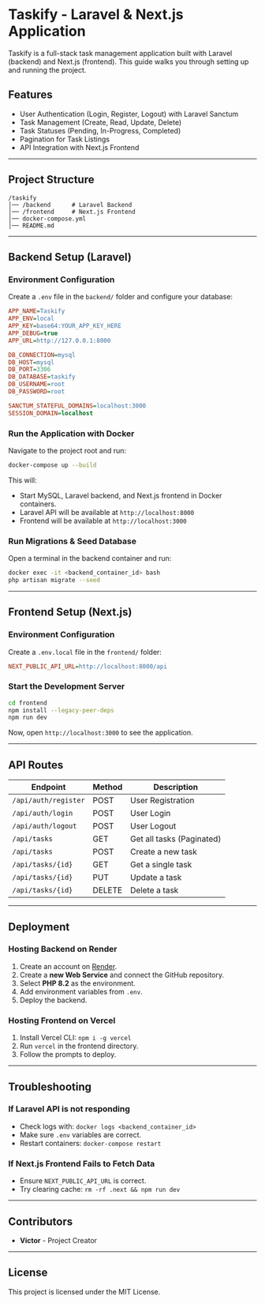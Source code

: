 # Taskify - Laravel & Next.js Application

Taskify is a full-stack task management application built with Laravel (backend) and Next.js (frontend). This guide walks you through setting up and running the project.

## Features
- User Authentication (Login, Register, Logout) with Laravel Sanctum
- Task Management (Create, Read, Update, Delete)
- Task Statuses (Pending, In-Progress, Completed)
- Pagination for Task Listings
- API Integration with Next.js Frontend

---

## Project Structure
```
/taskify
│── /backend      # Laravel Backend
│── /frontend     # Next.js Frontend
│── docker-compose.yml
│── README.md
```

---

## Backend Setup (Laravel)
###  Environment Configuration
Create a `.env` file in the `backend/` folder and configure your database:
```ini
APP_NAME=Taskify
APP_ENV=local
APP_KEY=base64:YOUR_APP_KEY_HERE
APP_DEBUG=true
APP_URL=http://127.0.0.1:8000

DB_CONNECTION=mysql
DB_HOST=mysql
DB_PORT=3306
DB_DATABASE=taskify
DB_USERNAME=root
DB_PASSWORD=root

SANCTUM_STATEFUL_DOMAINS=localhost:3000
SESSION_DOMAIN=localhost
```

### Run the Application with Docker
Navigate to the project root and run:
```sh
docker-compose up --build
```
This will:
- Start MySQL, Laravel backend, and Next.js frontend in Docker containers.
- Laravel API will be available at `http://localhost:8000`
- Frontend will be available at `http://localhost:3000`

### Run Migrations & Seed Database
Open a terminal in the backend container and run:
```sh
docker exec -it <backend_container_id> bash
php artisan migrate --seed
```

---

## Frontend Setup (Next.js)
###  Environment Configuration
Create a `.env.local` file in the `frontend/` folder:
```ini
NEXT_PUBLIC_API_URL=http://localhost:8000/api
```

### Start the Development Server
```sh
cd frontend
npm install --legacy-peer-deps
npm run dev
```
Now, open `http://localhost:3000` to see the application.

---

## API Routes
| Endpoint          | Method | Description            |
|------------------|--------|------------------------|
| `/api/auth/register` | POST | User Registration |
| `/api/auth/login`    | POST | User Login |
| `/api/auth/logout`   | POST | User Logout |
| `/api/tasks`        | GET | Get all tasks (Paginated) |
| `/api/tasks`        | POST | Create a new task |
| `/api/tasks/{id}`   | GET | Get a single task |
| `/api/tasks/{id}`   | PUT | Update a task |
| `/api/tasks/{id}`   | DELETE | Delete a task |

---

## Deployment
### Hosting Backend on Render
1. Create an account on [Render](https://render.com/).
2. Create a **new Web Service** and connect the GitHub repository.
3. Select **PHP 8.2** as the environment.
4. Add environment variables from `.env`.
5. Deploy the backend.

### Hosting Frontend on Vercel
1. Install Vercel CLI: `npm i -g vercel`
2. Run `vercel` in the frontend directory.
3. Follow the prompts to deploy.

---

## Troubleshooting
###  If Laravel API is not responding
- Check logs with: `docker logs <backend_container_id>`
- Make sure `.env` variables are correct.
- Restart containers: `docker-compose restart`

### If Next.js Frontend Fails to Fetch Data
- Ensure `NEXT_PUBLIC_API_URL` is correct.
- Try clearing cache: `rm -rf .next && npm run dev`

---

## Contributors
- **Victor** - Project Creator

---

## License
This project is licensed under the MIT License.

